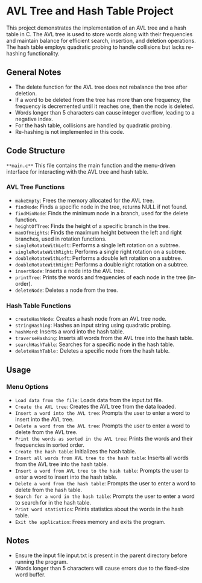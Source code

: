 # AVL Tree and Hash Table Project

This project demonstrates the implementation of an AVL tree and a hash table in C. The AVL tree is used to store words along with their frequencies and maintain balance for efficient search, insertion, and deletion operations. The hash table employs quadratic probing to handle collisions but lacks re-hashing functionality.

## General Notes
* The delete function for the AVL tree does not rebalance the tree after deletion.
* If a word to be deleted from the tree has more than one frequency, the frequency is decremented until it reaches one, then the node is deleted.
* Words longer than 5 characters can cause integer overflow, leading to a negative index.
* For the hash table, collisions are handled by quadratic probing.
* Re-hashing is not implemented in this code.

## Code Structure
`**main.c**`
This file contains the main function and the menu-driven interface for interacting with the AVL tree and hash table.
### AVL Tree Functions
* `makeEmpty`: Frees the memory allocated for the AVL tree.
* `findNode`: Finds a specific node in the tree, returns NULL if not found.
* `findMinNode`: Finds the minimum node in a branch, used for the delete function.
* `heightOfTree`: Finds the height of a specific branch in the tree.
* `maxOfHeights`: Finds the maximum height between the left and right branches, used in rotation functions.
* `singleRotateWithLeft`: Performs a single left rotation on a subtree.
* `singleRotateWithRight`: Performs a single right rotation on a subtree.
* `doubleRotateWithLeft`: Performs a double left rotation on a subtree.
* `doubleRotateWithRight`: Performs a double right rotation on a subtree.
* `insertNode`: Inserts a node into the AVL tree.
* `printTree`: Prints the words and frequencies of each node in the tree (in-order).
* `deleteNode`: Deletes a node from the tree.
### Hash Table Functions
* `createHashNode`: Creates a hash node from an AVL tree node.
* `stringHashing`: Hashes an input string using quadratic probing.
* `hashWord`: Inserts a word into the hash table.
* `traverseHashing`: Inserts all words from the AVL tree into the hash table.
* `searchHashTable`: Searches for a specific node in the hash table.
* `deleteHashTable:` Deletes a specific node from the hash table.

## Usage
### Menu Options
* `Load data from the file`: Loads data from the input.txt file.
* `Create the AVL tree`: Creates the AVL tree from the data loaded.
* `Insert a word into the AVL tree`: Prompts the user to enter a word to insert into the AVL tree.
* `Delete a word from the AVL tree`: Prompts the user to enter a word to delete from the AVL tree.
* `Print the words as sorted in the AVL tree`: Prints the words and their frequencies in sorted order.
* `Create the hash table`: Initializes the hash table.
* `Insert all words from AVL tree to the hash table`: Inserts all words from the AVL tree into the hash table.
* `Insert a word from AVL tree to the hash table`: Prompts the user to enter a word to insert into the hash table.
* `Delete a word from the hash table`: Prompts the user to enter a word to delete from the hash table.
* `Search for a word in the hash table`: Prompts the user to enter a word to search for in the hash table.
* `Print word statistics`: Prints statistics about the words in the hash table.
* `Exit the application`: Frees memory and exits the program.

## Notes
* Ensure the input file input.txt is present in the parent directory before running the program.
* Words longer than 5 characters will cause errors due to the fixed-size word buffer.
